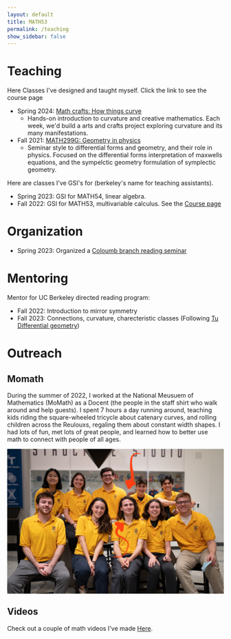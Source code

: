 ```yaml
---
layout: default
title: MATH53
permalink: /teaching
show_sidebar: false
---
```


<style>
img {
  display: block;
  margin-left: auto;
  margin-right: auto;
}
</style>


# Teaching

Here Classes I've designed and taught myself. Click the link to see the course page
- Spring 2024:  [Math crafts: How things curve](/teaching/math-crafts)
  - Hands-on introduction to curvature and creative mathematics. Each week, we'd build a arts and crafts project exploring curvature and its many manifestations.  
- Fall 2021:  [MATH299G: Geometry in physics](/teaching/STIC)
  - Seminar style to differential forms and geometry, and their role in physics. Focused on the differential forms interpretation of maxwells equations, and the sympelctic geometry formulation of symplectic geometry.


Here are classes I've GSI's for (berkeley's name for teaching assistants). 
- Spring 2023: GSI for MATH54, linear algebra.
- Fall 2022: GSI for MATH53, multivariable calculus. See the [Course page](/teaching/MATH53_Fall_2022/)

# Organization

- Spring 2023: Organized a [Coloumb branch reading seminar](/teaching/Coloumb)


# Mentoring
Mentor for UC Berkeley directed reading program:
- Fall 2022: Introduction to mirror symmetry
- Fall 2023: Connections, curvature, charecteristic classes (Following [Tu Differential geometry](https://link.springer.com/book/10.1007/978-3-319-55084-8))

# Outreach


## Momath
During the summer of 2022, I worked at the National Meusuem of Mathematics (MoMath) as a Docent (the people in the staff shirt who walk around and help guests). I spent 7 hours a day running around, teaching kids riding the square-wheeled tricycle about catenary curves, and rolling children  across the Reulouxs, regaling them about constant width shapes. I had lots of fun, met lots of great people, and learned how to better use math to connect with people of all ages.

<img src="/assets/images/momath.jpeg" alt="Staff picture at momath" width="800" >

## Videos
Check out a couple of math videos I've made [Here](/teaching/videos).   